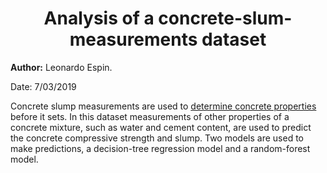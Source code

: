 <center> <h1>Analysis of a concrete-slum-measurements dataset</h1> </center>

**Author:** Leonardo Espin.

Date: 7/03/2019

Concrete slump measurements are used to [determine concrete properties](https://en.wikipedia.org/wiki/Concrete_slump_test) before it sets. In this dataset measurements of other properties of a concrete mixture, such as water and cement content, are used to predict the concrete compressive strength and slump. Two models are used to make predictions, a decision-tree regression model and a random-forest model. 

[decision tree]: output.png "x[0]=cement content, x[1]=water content"

